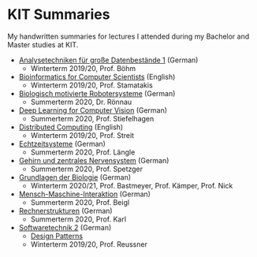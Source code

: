 # KIT Summaries
My handwritten summaries for lectures I attended during my Bachelor and Master studies at KIT.

- [Analysetechniken für große Datenbestände 1](AGD1) (German)
  - Winterterm 2019/20, Prof. Böhm
- [Bioinformatics for Computer Scientists](Bioinformatics) (English)
  - Winterterm 2019/20, Prof. Stamatakis 
- [Biologisch motivierte Robotersysteme](BiologischMotivierteRobotersysteme) (German)
  - Summerterm 2020, Dr. Rönnau
- [Deep Learning for Computer Vision](DeepLearningComputerVision) (German)
  - Summerterm 2020, Prof. Stiefelhagen 
- [Distributed Computing](DistributedComputing) (English)
  - Winterterm 2019/20, Prof. Streit
- [Echtzeitsysteme](Echtzeitsysteme) (German)
  - Summerterm 2020, Prof. Längle
- [Gehirn und zentrales Nervensystem](GehirnZNS) (German)
  - Summerterm 2020, Prof. Spetzger
- [Grundlagen der Biologie](BA-01) (German)
  - Winterterm 2020/21, Prof. Bastmeyer, Prof. Kämper, Prof. Nick
- [Mensch-Maschine-Interaktion](MMI) (German)
  - Summerterm 2020, Prof. Beigl
- [Rechnerstrukturen](Rechnerstrukturen) (German)
  - Summerterm 2020, Prof. Karl
- [Softwaretechnik 2](SWT2) (German)
  - [Design Patterns](SWT2_Entwurfsmuster)
  - Winterterm 2019/20, Prof. Reussner